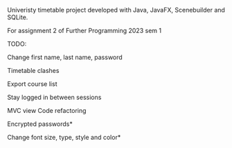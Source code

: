 Univeristy timetable project developed with Java, JavaFX, Scenebuilder and SQLite. 

For assignment 2 of Further Programming 2023 sem 1

TODO:


Change first name, last name, password

Timetable clashes

Export course list

Stay logged in between sessions



MVC view
Code refactoring

Encrypted passwords*

Change font size, type, style and color*

